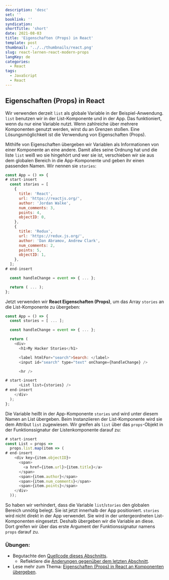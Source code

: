 ```yaml
---
description: 'desc'
set: ''
booklink: ''
syndication:
shortTitle: 'short'
date: 2021-08-03
title: 'Eigenschaften (Props) in React'
template: post
thumbnail: '../../thumbnails/react.png'
slug: react-lernen-react-modern-props
langKey: de
categories:
  - React
tags:
  - JavaScript
  - React
---
```


## Eigenschaften (Props) in React

Wir verwenden derzeit `list` als globale Variable in der Beispiel-Anwendung. `list` benutzen wir in der List-Komponente und in der App. Das funktioniert, wenn du nur eine Variable nutzt. Wenn zahlreiche über mehrere Komponenten genutzt werden, wirst du an Grenzen stoßen. Eine Lösungsmöglichkeit ist die Verwendung von Eigenschaften (Props).

Mithilfe von Eigenschaften übergeben wir Variablen als Informationen von einer Komponente an eine andere. Damit alles seine Ordnung hat und die liste `list` weiß wo sie hingehört und wer sie ist, verschieben wir sie aus dem globalen Bereich in die App-Komponente und geben ihr einen passenden Namen. Wir nennen sie `stories`:

```js
const App = () => {
# start-insert
  const stories = [
    {
      title: 'React',
      url: 'https://reactjs.org/',
      author: 'Jordan Walke',
      num_comments: 3,
      points: 4,
      objectID: 0,
    },
    {
      title: 'Redux',
      url: 'https://redux.js.org/',
      author: 'Dan Abramov, Andrew Clark',
      num_comments: 2,
      points: 5,
      objectID: 1,
    },
  ];
# end-insert

  const handleChange = event => { ... };

  return ( ... );
};
```

Jetzt verwenden wir **React Eigenschaften (Props)**, um das Array `stories` an die List-Komponente zu übergeben:

```js
const App = () => {
  const stories = [ ... ];

  const handleChange = event => { ... };

  return (
    <div>
      <h1>My Hacker Stories</h1>

      <label htmlFor="search">Search: </label>
      <input id="search" type="text" onChange={handleChange} />

      <hr />

# start-insert
      <List list={stories} />
# end-insert
    </div>
  );
};
```

Die Variable heißt in der App-Komponente `stories` und wird unter diesem Namen an List übergeben. Beim Instanziieren der List-Komponente wird sie dem Attribut `list` zugewiesen. Wir greifen als `list` über das `props`-Objekt in der Funktionssignatur der Listenkomponente darauf zu:

```js
# start-insert
const List = props =>
  props.list.map(item => (
# end-insert
    <div key={item.objectID}>
      <span>
        <a href={item.url}>{item.title}</a>
      </span>
      <span>{item.author}</span>
      <span>{item.num_comments}</span>
      <span>{item.points}</span>
    </div>
  ));
```

So haben wir verhindert, dass die Variable `list`/`stories` den globalen Bereich unnötig belegt. Sie ist jetzt innerhalb der App positioniert. `stories` wird nicht direkt in der App verwendet. Sie wird in der untergeordneten List-Komponenten eingesetzt. Deshalb übergeben wir die Variable an diese. Dort greifen wir über das erste Argument der Funktionssignatur namens `props` darauf zu.

### Übungen:

* Begutachte den [Quellcode dieses Abschnitts](https://codesandbox.io/s/github/the-road-to-learn-react/hacker-stories/tree/hs/React-Props).
  * Reflektiere die [Änderungen gegenüber dem letzten Abschnitt](https://github.com/the-road-to-learn-react/hacker-stories/compare/hs/Handler-Function-in-JSX...hs/React-Props?expand=1).
* Lese mehr zum Thema: [Eigenschaften (Props) in React an Komponenten übergeben](https://www.robinwieruch.de/react-pass-props-to-component).
<img src="https://vg01.met.vgwort.de/na/4b778dd8618a4791b1d605038bd0ba5a" width="1" height="1" alt="">